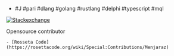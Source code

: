 - #J #pari #dlang #golang #rustlang #delphi #typescript #mql

[![Stackexchange](https://stackexchange.com/users/flair/753457.png)](https://stackexchange.com/)

Opensource contributor

    - [Rosseta Code](https://rosettacode.org/wiki/Special:Contributions/Menjaraz)

